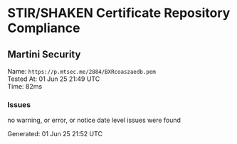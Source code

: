 # STIR/SHAKEN Certificate Repository Compliance

## Martini Security

Name: `https://p.mtsec.me/2884/BXRcoaszaedb.pem`\
Tested At: 01 Jun 25 21:49 UTC\
Time: 82ms

### Issues

no warning, or error, or notice date level issues were found

Generated: 01 Jun 25 21:52 UTC